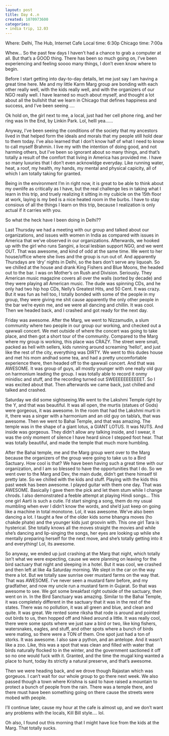 ```yaml
---
layout: post
title: Day 4..n
created: 1070973600
categories:
- india trip, 12.03
---
```

Where: Delhi, The Hub, Internet Cafe
Local time: 6:30p
Chicago time: 7:00a

Whew… So the past few days I haven’t had a chance to grab a computer at all. But that’s a GOOD thing. There has been so much going on, I’ve been experiencing and feeling soooo many things, I don’t even know where to begin.

Before I start getting into day-to-day details, let me just say I am having a great time here. Me and my little Karm Marg group are bonding with each other really well, with the kids really well, and with the organizers of our NGO really well. I have learned so much about myself, and thought a lot about all the bullshit that we learn in Chicago that defines happiness and success, and I’ve been seeing ….

Ok hold on, the girl next to me, a local, just had her cell phone ring, and her ring was In the End, by Linkin Park. Lol, helll yea…...

Anyway, I’ve been seeing the conditions of the society that my ancestors lived in that helped form the ideals and morals that my people still hold dear to them today. I’ve also learned that I don’t know half of what I need to know to call myself Brahmin. I live my with the intention of doing good, and not harming others, but I’ve been so ignorant about so many things, and that’s totally a result of the comfort that living in America has provided me. I have so many luxuries that I don’t even acknowldge everyday. Like running water, heat, a roof, my health, my hands, my mental and physical capicity, all of which I am totally taking for granted.

Being in the environment I’m in right now, it is great to be able to think about my ownlife as critically as I have, but the real challenge lies in taking what I learn in this trip, and truely realizing it sitting in my cubicle on the 15th floor at work, laying is my bed is a nice heated room in the burbs. I have to stay consious of all the things I learn on this trip, because I realization is only actual if it carries with you.

So what the heck have I been doing in Delhi??

Last Thursday we had a meeting with our group and talked about our organizations, and issues with women in India as compared with issues in America that we’ve observed in our organizations. Afterwards, we hooked up with the girl who runs Sangini, a local lesbian support NGO, and we went OUT. That was awesome, and kind of odd at the same time. We went to her house/office where she lives and the group is run out of. And apparently Thursdays are ‘dry’ nights in Delhi, so the bars don’t serve any liquoah. So we chilled at the house and drank King Fishers and Blue Moons, the headed out to the bar. I was on Mother’s on Rush and Division. Seriously. They American music magazine covers all over the walls (sorted by decade) and they were playing all American music. The dude was spinning CDs, and he only had two hip hop CDs, Nelly’s Greatest Hits, and 50 Cent. It was crazy. But it was fun as hell too, I totally bonded with some of the people in my group, they were giving me shit cause apparently the only other people in the bar we’re eyein me, and we were all dancing and chillin. It was cool. Then we headed back, and I crashed and got ready for the next day.

Friday was awesome. After the Marg, we went to Nizzamudin, a slum community where two people in our group our working, and checked out a qawwali concert. We met outside of where the concert was going to take place, and then got a short tour of the community. Compared to the Marg where my group is working, this place was CRAZY. The street were small, packed as hell with sellers, kids running around screaming ‘hello!’, and just like the rest of the city, everything was DIRTY. We went to this dudes house and met his mom andhad some tea, and had a pretty uncomfortable experience there, then headed off to the qawwali concert. And that was AWESOME. It was group of guys, all mostly younger with one really old guy on harmonium leading the group. I was totally able to record it onmy minidisc and stuff, and the recording turned out SWEEEEEEEEEEET. So I was excited about that. Then afterwards we came back, just chilled and talked and crashed.

Saturday we did some sightseeing.We went to the Lakshmi Temple right by the Y, and that was beautiful. It was all open, the murtis (statues of Gods) were gorgeous, it was awesome. In the room that had the Lakshmi murti in it, there was a singer with a harmonium and an old guy on tabla’s, that was awesome. Then we went to Bahai Temple, and that was amazing. The temple was in the shape of a giant lotus, a GIANT LOTUS. It was NUTS. And inside was gorgeous. They didn’t allow any talking inside, and I swear, it was the only moment of silence I have heard since I stepped foot hear. That was totally beautiful, and made the temple that much more humbling.

After the Bahai temple, me and the Marg group went over to the Marg because the organizers of the group were going to take us to a Bird Sactuary. How cool is that? We have been having such a great time with our organization, and I am so blessed to have the opportunities that I do. So we went over to the Marg and Dev, the main dude, didn’t get there himself til pretty late. So we chilled with the kids and stuff. Playing with the kids this past week has been awesome. I played guitar with them one day. That was AWESOME. Basically I gave them the pick and let them stum while I change chrods. I also demonstrated a feeble attempt at playing Hindi songs… This one girl Aarti is such a cutie. I’d start singing a song, them do my usual mumbling when ever I didn’t know the words, and she’d just keep on going like a machine in total monotone. Lol, it was awesome. We’ve also been dancing a lot. I taught a few of the older kids some bhangra moves (ho chakde phate) and the younger kids just groovin with. This one girl Tara is hysterical. She totally knows all the moves straight the movies and while she’s dancing and lip-singing the songs, her eyes are looking up while she mentally preparing herself for the next move, and she’s totally getting into it and everything! Lol, its awesome.

So anyway, we ended up just crashing at the Marg that night, which totally isn’t what we were expecting, cause we were planning on leaving for the bird sactuary that night and sleeping in a hotel. But it was cool, we crashed and then left at like 4a Saturday morning. We slept in the car on the way there a lot. But we totally saw sunrise over mustard farms on the way that. That was AWESOME. I’ve never seen a mustard famr before, and my gradfather, and now my uncle run a mustard farm in Gujarat. So that was awesome to see. We got some breakfast right outside of the sactuary, then went on in. In the Bird Sanctuary was amazing. Similar to the Bahai Temple, it was completely different in the sactuary that it was in the rest of the states. There was no pollution, it was all green and blue, and clean and quite. It was great. We rented some riksha that rode is around and pointed out birds to us, then hopped off and hiked around a little. It was really cool, there were some spots where we just saw a bird or two, like king fishers, watersnakes, eagles, and stuff, and other spots where a bunch of birds were mating, so there were a TON of them. One spot just had a ton of storks. It was awesome. I also saw a python, and an antelope. And it wasn’t like a zoo. Like, this was a spot that was clean and filled with water that birds naturally flocked to in the winter, and the government sactioned it off so no one would fuck with it. Granted, and the time the mugal king wanted a place to hunt, today its strictly a natural preserve, and that’s awesome.

Then we were heading back, and we drove though Rajastan which was gorgeuos. I can’t wait for our whole group to go there next week. We also passed though a town where Krishna is said to have raised a mountain to protect a bunch of people from the rain. There was a temple there, and there must have been something going on there cause the streets were mobed with people.

I’ll continue later, cause my hour at the cafe is almost up, and we don’t want any problems with the locals, Kill Bill style…. lol.

Oh also, I found out this morning that I might have lice from the kids at the Marg. That totally sucks. 
